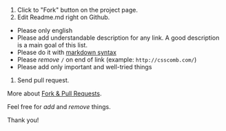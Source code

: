 1. Click to "Fork" button on the project page.
1. Edit Readme.md right on Github.
  * Please only english
  * Please add understandable description for any link. A good description is a main goal of this list.
  * Please do it with [markdown syntax](http://github.github.com/github-flavored-markdown/)
  * Please _remove_ `/` on end of link (example: `http://csscomb.com/`)
  * Please add only important and well-tried things
1. Send pull request.

More about [Fork & Pull Requests](https://help.github.com/articles/using-pull-requests).

Feel free for _add_ and _remove_ things.

Thank you!
